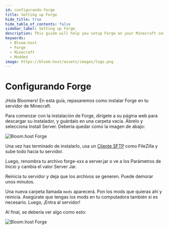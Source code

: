 ```yaml
---
id: configurando-forge
title: Setting up Forge
hide_title: true
hide_table_of_contents: false
sidebar_label: Setting up Forge
description: This guide will help you setup Forge on your Minecraft server
keywords:
  - Bloom.host 
  - Forge
  - Minecraft
  - Modded
image: https://bloom.host/assets/images/logo.png
---
```

# Configurando Forge
¡Hola Bloomers! En esta guía, repasaremos como instalar Forge en tu servidor de Minecraft.

Para comenzar con la instalación de Forge, dirígete a su página web para descargar su instalador, y guárdalo en una carpeta vacía. Ábrelo y selecciona Install Server. Debería quedar como la imagen de abajo:

![Bloom.host Forge](../../../../../../../static/img/setting-up-forge/forge2.png)

Una vez has terminado de instalarlo, usa un [Cliente SFTP](https://docs.bloom.host/languages/spanish/basico/panel/sftp) como FileZilla y sube todo hacia tu servidor.

Luego, renombra tu archivo forge-xxx a server.jar o ve a los Parámetros de Inicio y cambia el valor Server Jar.

Reinicia tu servidor y deja que los archivos se generen. Puede demorar unos minutos. 

Una nueva carpeta llamada `mods` aparecerá. Pon los mods que quieras ahí y reinicia. Asegúrate que tengas los mods en tu computadora también si es necesario. Luego, ¡Entra al servidor!

Al final, se debería ver algo como esto: 

![Bloom.host Forge](../../../../../../../static/img/setting-up-forge/forge3.png)
